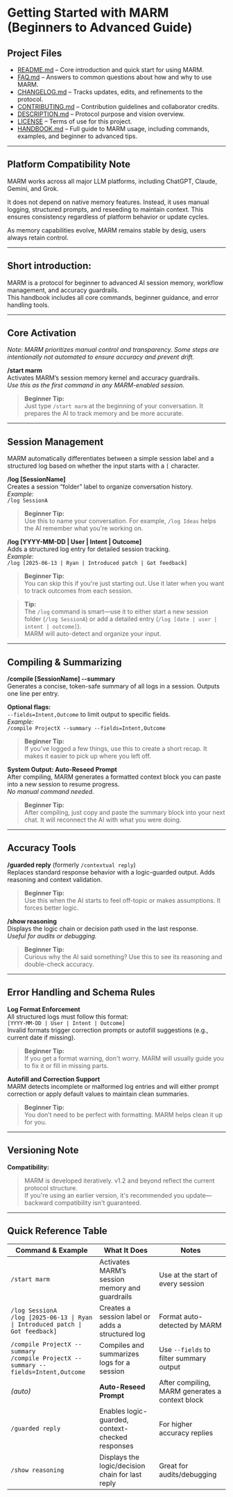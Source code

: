 # Getting Started with MARM (**Beginners to Advanced Guide**)

## Project Files

- [README.md](README.md) – Core introduction and quick start for using MARM.  
- [FAQ.md](FAQ.md) – Answers to common questions about how and why to use MARM.  
- [CHANGELOG.md](CHANGELOG.md) – Tracks updates, edits, and refinements to the protocol.  
- [CONTRIBUTING.md](CONTRIBUTING.md) – Contribution guidelines and collaborator credits.  
- [DESCRIPTION.md](DESCRIPTION.md) – Protocol purpose and vision overview.  
- [LICENSE](LICENSE) – Terms of use for this project.
- [HANDBOOK.md](HANDBOOK.md) – Full guide to MARM usage, including commands, examples, and beginner to advanced tips.

---

## Platform Compatibility Note

MARM works across all major LLM platforms, including ChatGPT, Claude, Gemini, and Grok.

It does not depend on native memory features. Instead, it uses manual logging, structured prompts, and reseeding to maintain context. This ensures consistency regardless of platform behavior or update cycles.

As memory capabilities evolve, MARM remains stable by desig, users always retain control.

---

## Short introduction:  
MARM is a protocol for beginner to advanced AI session memory, workflow management, and accuracy guardrails.  
This handbook includes all core commands, beginner guidance, and error handling tools.

---

## Core Activation

*Note: MARM prioritizes manual control and transparency. Some steps are intentionally not automated to ensure accuracy and prevent drift.*

**/start marm**  
Activates MARM’s session memory kernel and accuracy guardrails.  
*Use this as the first command in any MARM-enabled session.*

> **Beginner Tip:**  
> Just type `/start marm` at the beginning of your conversation. It prepares the AI to track memory and be more accurate.

---

## Session Management

MARM automatically differentiates between a simple session label and a structured log based on whether the input starts with a `[` character.

**/log [SessionName]**  
Creates a session “folder” label to organize conversation history.  
*Example:*  
`/log SessionA`

> **Beginner Tip:**  
> Use this to name your conversation. For example, `/log Ideas` helps the AI remember what you're working on.

**/log [YYYY-MM-DD | User | Intent | Outcome]**  
Adds a structured log entry for detailed session tracking.  
*Example:*  
`/log [2025-06-13 | Ryan | Introduced patch | Got feedback]`

> **Beginner Tip:**  
> You can skip this if you're just starting out. Use it later when you want to track outcomes from each session.

> **Tip:**  
> The `/log` command is smart—use it to either start a new session folder (`/log SessionA`) or add a detailed entry (`/log [date | user | intent | outcome]`).  
> MARM will auto-detect and organize your input.

---

## Compiling & Summarizing

**/compile [SessionName] --summary**  
Generates a concise, token-safe summary of all logs in a session. Outputs one line per entry.

**Optional flags:**  
`--fields=Intent,Outcome` to limit output to specific fields.  
*Example:*  
`/compile ProjectX --summary --fields=Intent,Outcome`

> **Beginner Tip:**  
> If you've logged a few things, use this to create a short recap. It makes it easier to pick up where you left off.

**System Output: Auto-Reseed Prompt**  
After compiling, MARM generates a formatted context block you can paste into a new session to resume progress.  
*No manual command needed.*

> **Beginner Tip:**  
> After compiling, just copy and paste the summary block into your next chat. It will reconnect the AI with what you were doing.

---

## Accuracy Tools

**/guarded reply** (formerly `/contextual reply`)  
Replaces standard response behavior with a logic-guarded output. Adds reasoning and context validation.

> **Beginner Tip:**  
> Use this when the AI starts to feel off-topic or makes assumptions. It forces better logic.

**/show reasoning**  
Displays the logic chain or decision path used in the last response.  
*Useful for audits or debugging.*

> **Beginner Tip:**  
> Curious why the AI said something? Use this to see its reasoning and double-check accuracy.

---

## Error Handling and Schema Rules

**Log Format Enforcement**  
All structured logs must follow this format:  
`[YYYY-MM-DD | User | Intent | Outcome]`  
Invalid formats trigger correction prompts or autofill suggestions (e.g., current date if missing).

> **Beginner Tip:**  
> If you get a format warning, don't worry. MARM will usually guide you to fix it or fill in missing parts.

**Autofill and Correction Support**  
MARM detects incomplete or malformed log entries and will either prompt correction or apply default values to maintain clean summaries.

> **Beginner Tip:**  
> You don’t need to be perfect with formatting. MARM helps clean it up for you.

---

## Versioning Note

 **Compatibility:**

> MARM is developed iteratively. v1.2 and beyond reflect the current protocol structure.  
> If you're using an earlier version, it's recommended you update—backward compatibility isn't guaranteed.

---

## Quick Reference Table

| Command & Example                                                                 | What It Does                                      | Notes                                              |
|-----------------------------------------------------------------------------------|---------------------------------------------------|----------------------------------------------------|
| `/start marm`                                                                     | Activates MARM’s session memory and guardrails    | Use at the start of every session                  |
| `/log SessionA`<br>`/log [2025-06-13 \| Ryan \| Introduced patch \| Got feedback]`| Creates a session label or adds a structured log  | Format auto-detected by MARM                       |
| `/compile ProjectX --summary`<br>`/compile ProjectX --summary --fields=Intent,Outcome` | Compiles and summarizes logs for a session        | Use `--fields` to filter summary output            |
| *(auto)*                                                                          | **Auto-Reseed Prompt**                            | After compiling, MARM generates a context block    |
| `/guarded reply`                                                                  | Enables logic-guarded, context-checked responses  | For higher accuracy replies                        |
| `/show reasoning`                                                                 | Displays the logic/decision chain for last reply  | Great for audits/debugging                         |
